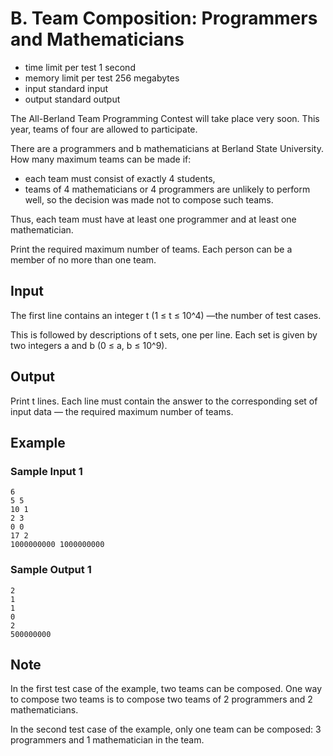 # B. Team Composition: Programmers and Mathematicians

- time limit per test 1 second
- memory limit per test 256 megabytes
- input standard input
- output standard output

The All-Berland Team Programming Contest will take place very soon. This year, teams of four are allowed to participate.

There are a programmers and b mathematicians at Berland State University. How many maximum teams can be made if:

- each team must consist of exactly 4 students,
- teams of 4 mathematicians or 4 programmers are unlikely to perform well, so the decision was made not to compose such teams.

Thus, each team must have at least one programmer and at least one mathematician.

Print the required maximum number of teams. Each person can be a member of no more than one team.

## Input

The first line contains an integer t (1 ≤ t ≤ 10^4) —the number of test cases.

This is followed by descriptions of t
sets, one per line. Each set is given by two integers a
and b (0 ≤ a, b ≤ 10^9).

## Output

Print t lines. Each line must contain the answer to the corresponding set of input data — the required maximum number of teams.

## Example

### Sample Input 1

    6
    5 5
    10 1
    2 3
    0 0
    17 2
    1000000000 1000000000

### Sample Output 1

    2
    1
    1
    0
    2
    500000000

## Note

In the first test case of the example, two teams can be composed. One way to compose two teams is to compose two teams of 2
programmers and 2
mathematicians.

In the second test case of the example, only one team can be composed: 3
programmers and 1
mathematician in the team.

